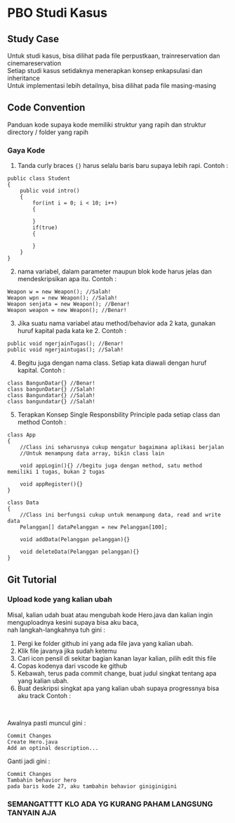 # PBO Studi Kasus

## Study Case

Untuk studi kasus, bisa dilihat pada file perpustkaan, trainreservation dan cinemareservation <br>
Setiap studi kasus setidaknya menerapkan konsep enkapsulasi dan inheritance <br>
Untuk implementasi lebih detailnya, bisa dilihat pada file masing-masing

## Code Convention

Panduan kode supaya kode memiliki struktur yang rapih dan struktur directory / folder yang rapih

### Gaya Kode
1. Tanda curly braces `{}` harus selalu baris baru supaya lebih rapi.
Contoh : 
```
public class Student
{
    public void intro()
    {
        for(int i = 0; i < 10; i++)
        {

        }
        if(true)
        {

        }
    }
}
```
2. nama variabel, dalam parameter maupun blok kode harus jelas dan mendeskripsikan apa itu. 
Contoh : 
```
Weapon w = new Weapon(); //Salah!
Weapon wpn = new Weapon(); //Salah!
Weapon senjata = new Weapon(); //Benar!
Weapon weapon = new Weapon(); //Benar!
```
3. Jika suatu nama variabel atau method/behavior ada 2 kata, gunakan huruf kapital pada kata ke 2. 
Contoh : 
```
public void ngerjainTugas(); //Benar!
public void ngerjaintugas(); //Salah!
```
4. Begitu juga dengan nama class. Setiap kata diawali dengan huruf kapital.
Contoh : 
```
class BangunDatar{} //Benar!
class bangunDatar{} //Salah!
class Bangundatar{} //Salah!
class bangundatar{} //Salah!
```
5. Terapkan Konsep Single Responsbility Principle pada setiap class dan method
Contoh : 
```
class App
{
    //Class ini seharusnya cukup mengatur bagaimana aplikasi berjalan
    //Untuk menampung data array, bikin class lain

    void appLogin(){} //begitu juga dengan method, satu method memiliki 1 tugas, bukan 2 tugas

    void appRegister(){}
}

class Data
{
    //Class ini berfungsi cukup untuk menampung data, read and write data
    Pelanggan[] dataPelanggan = new Pelanggan[100];

    void addData(Pelanggan pelanggan){}

    void deleteData(Pelanggan pelanggan){}
}
```

## Git Tutorial

### Upload kode yang kalian ubah
Misal, kalian udah buat atau mengubah kode Hero.java dan kalian ingin menguploadnya kesini supaya bisa aku baca, <br/>
nah langkah-langkahnya tuh gini : 
1. Pergi ke folder github ini yang ada file java yang kalian ubah.
2. Klik file javanya jika sudah ketemu
3. Cari icon pensil di sekitar bagian kanan layar kalian, pilih edit this file
4. Copas kodenya dari vscode ke github
5. Kebawah, terus pada commit change, buat judul singkat tentang apa yang kalian ubah. 
6. Buat deskripsi singkat apa yang kalian ubah supaya progressnya bisa aku track
Contoh : 
<br/>

Awalnya pasti muncul gini :  

```
Commit Changes
Create Hero.java
Add an optinal description...
```

Ganti jadi gini :
```
Commit Changes
Tambahin behavior hero
pada baris kode 27, aku tambahin behavior giniginigini
```

### SEMANGATTTT KLO ADA YG KURANG PAHAM LANGSUNG TANYAIN AJA

